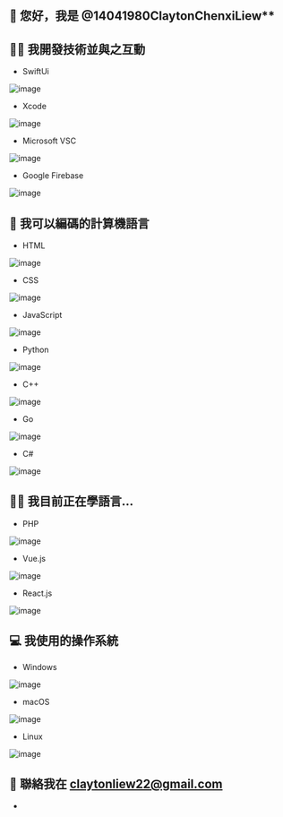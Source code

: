 ## 👋 您好，我是 @14041980ClaytonChenxiLiew**
## 👩‍💻 我開發技術並與之互動
- SwiftUi

![image](https://user-images.githubusercontent.com/72314373/113934627-e8942b80-97ed-11eb-9da6-dee03802dbe3.png)
- Xcode

![image](https://user-images.githubusercontent.com/72314373/113934660-efbb3980-97ed-11eb-899c-65438ef5a38c.png)
- Microsoft VSC

![image](https://user-images.githubusercontent.com/72314373/113934679-f5b11a80-97ed-11eb-8e02-f36eb8a7684d.png)
- Google Firebase

![image](https://user-images.githubusercontent.com/72314373/113934734-0497cd00-97ee-11eb-913c-792f9b8308d3.png)

## 👀 我可以編碼的計算機語言
- HTML

![image](https://user-images.githubusercontent.com/72314373/113935430-7708ad00-97ee-11eb-9c35-8e01e449f48d.png)
- CSS

![image](https://user-images.githubusercontent.com/72314373/113935482-87208c80-97ee-11eb-9b3c-001e8b7650d2.png)
- JavaScript

![image](https://user-images.githubusercontent.com/72314373/113935562-9acbf300-97ee-11eb-928d-e108211ca252.png)
- Python

![image](https://user-images.githubusercontent.com/72314373/113935623-a6b7b500-97ee-11eb-8a88-9aee41f79d0f.png)
- C++

![image](https://user-images.githubusercontent.com/72314373/113935724-c7800a80-97ee-11eb-9bb2-f2c8b3deab30.png)
- Go

![image](https://user-images.githubusercontent.com/72314373/113935756-d1a20900-97ee-11eb-8fa9-9f6a81591c32.png)
- C#

![image](https://user-images.githubusercontent.com/72314373/113935892-fe562080-97ee-11eb-82d7-25b2ccf87c67.png)




## 👨‍🏫 我目前正在學語言... 
- PHP

![image](https://user-images.githubusercontent.com/72314373/113936101-3fe6cb80-97ef-11eb-8d51-2b8644779f7e.png)
- Vue.js

![image](https://user-images.githubusercontent.com/72314373/113936126-4bd28d80-97ef-11eb-9a5d-d751264d4cf7.png)
- React.js

![image](https://user-images.githubusercontent.com/72314373/113936218-63aa1180-97ef-11eb-9090-56209d32e167.png)


## 💻 我使用的操作系統
- Windows

![image](https://user-images.githubusercontent.com/72314373/113936338-8b997500-97ef-11eb-8712-2360cd5e3a75.png)
- macOS

![image](https://user-images.githubusercontent.com/72314373/113936383-97853700-97ef-11eb-88ba-3a7b3e0a1056.png)
- Linux

![image](https://user-images.githubusercontent.com/72314373/113936413-a1a73580-97ef-11eb-9f5c-2598e1329542.png)


## 📲 聯絡我在 claytonliew22@gmail.com


<!---
14041980ClaytonChLiew/14041980ClaytonChLiew is a ✨ special ✨ repository because its `README.md` (this file) appears on your GitHub profile.
You can click the Preview link to take a look at your changes.
--->
-
